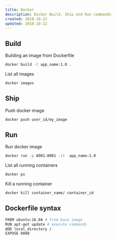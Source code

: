 ```yaml
---
title: Docker
description: Docker Build, Ship and Run commands
created: 2018-10-22
updated: 2018-10-22
---
```


## Build
Building an image from Dockerfile 
```sh
docker build -t app_name:1.0 .
```
List all images
```sh
docker images
```

## Ship
Push docker image
```sh
docker push user_id/my_image
```
## Run
Run docker image
```sh
docker run -p 8001:8001 -it  app_name:1.0
```

List all running containers
```sh
docker ps
```

Kill a running container

```sh
docker kill container_name/ container_id 
```

## Dockerfile syntax

```sh
FROM ubuntu:16.04 # from base image
RUN apt-get update # execute commands
ADD local_directory /
EXPOSE 8080

```
